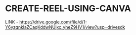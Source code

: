 # CREATE-REEL-USING-CANVA
LINK - https://drive.google.com/file/d/1-Y6yzqnklaZCaqKddwNUjxc_yheZ9HV1/view?usp=drivesdk
